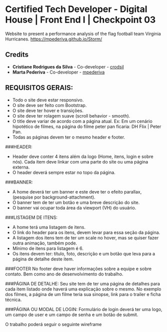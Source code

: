 # Certified Tech Developer - Digital House | Front End I | Checkpoint 03
Website to present a performance analysis of the flag football team Virginia Hurricanes.
https://mpederiva.github.io/Storm/

## Credits
- **Cristiane Rodrigues da Silva** - Co-developer - [crodsil](https://github.com/crodsil)
- **Marta Pederiva** - Co-developer - [mpederiva](https://github.com/mpederiva)

## REQUISITOS GERAIS:
- Todo o site deve estar responsivo.
- O site deve ser feito com Bootstrap.
- O site deve ter hover e transições.
- O site deve ter rolagem suave (scroll behavior - smooth).
- O title deve variar de acordo com a página atual. Ex: Em um cenário hipotético de filmes, na página do filme peter pan ficaria: DH Flix | Peter Pan.
- Todas as páginas devem ter o mesmo header e footer.

###HEADER:
- Header deve conter 4 itens além da logo (Home, itens, login e sobre nós). Cada item deve linkar com uma parte do site ou uma página externa.
- O header deverá sempre estar no topo da página. 

###BANNER:
- A home deverá ter um banner e este deve ter o efeito parallax, (pesquise por background-attachment).
- O banner tem de ter um botão e uma breve descrição do site.
- O banner vai ocupar toda área da viewport (VH) do usuário. 

###LISTAGEM DE ITENS:
- A home terá uma listagem de itens. 
- O link do header para os itens, devem levar para essa seção da página.
- A listagem dos itens tem de ter um scale no hover, mas se quiser fazer outra animação, também pode.
- Mínimo de itens para listagem é 6.
- Os itens devem ter: título, foto, descrição e um botão que leva para a página de detalhe deste item.

###FOOTER
No footer deve haver informações sobre a equipe e sobre contato. Bem como ano de desenvolvimento do trabalho. 

###PÁGINA DE DETALHE:
Seu site tem de ter uma página de detalhes para cada item listado onde haverá uma explicação sobre o mesmo. No exemplo dos filmes, a página de um filme teria sua sinopse, link para o trailer e ficha técnica.

###PÁGINA OU MODAL DE LOGIN:
Formulário de login deverá ter uma logo, um campo de user e um campo de senha e um botão de submit.


O trabalho poderá seguir o seguinte wireframe
